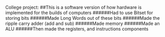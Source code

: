 College project:
##This is a software version of how hardware is implemented for the builds of computers
######Had to use Bitset for storing bits 
######Made Long Words out of these bits 
######Made the ripple carry adder (add and sub)
######Made memory 
######Made an ALU
######Then made the registers, and instructions components 
